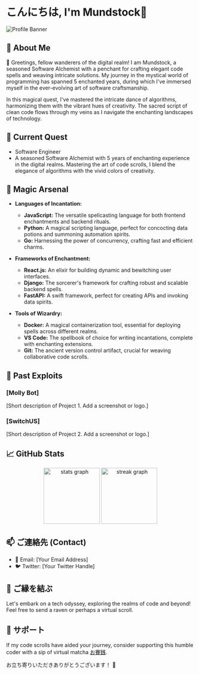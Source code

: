 # こんにちは, I'm Mundstock👋

![Profile Banner](https://media.discordapp.net/attachments/1204830926434078750/1205002022907289654/mundstock_a_fluffy_cat_dressed_as_a_wizard_with_a_hat_wearing_g_fb05ab34-decd-4124-adc7-f54826e38184.png?ex=65d6c896&is=65c45396&hm=8ea925baa1e74bbba7fb4b31668432aca506b84f606f3a1769c0e0bd1ca570f5&=&format=webp&quality=lossless&width=1200&height=403)

## 🗻 About Me

🌸 Greetings, fellow wanderers of the digital realm! I am Mundstock, a seasoned Software Alchemist with a penchant for crafting elegant code spells and weaving intricate solutions. My journey in the mystical world of programming has spanned 5 enchanted years, during which I've immersed myself in the ever-evolving art of software craftsmanship.

In this magical quest, I've mastered the intricate dance of algorithms, harmonizing them with the vibrant hues of creativity. The sacred script of clean code flows through my veins as I navigate the enchanting landscapes of technology.


## 💼 Current Quest

- Software Engineer
- A seasoned Software Alchemist with 5 years of enchanting experience in the digital realms. Mastering the art of code scrolls, I blend the elegance of algorithms with the vivid colors of creativity.

## 🔧 Magic Arsenal

- **Languages of Incantation:**
  - **JavaScript:** The versatile spellcasting language for both frontend enchantments and backend rituals.
  - **Python:** A magical scripting language, perfect for concocting data potions and summoning automation spirits.
  - **Go:** Harnessing the power of concurrency, crafting fast and efficient charms.

- **Frameworks of Enchantment:**
  - **React.js:** An elixir for building dynamic and bewitching user interfaces.
  - **Django:** The sorcerer's framework for crafting robust and scalable backend spells.
  - **FastAPI:** A swift framework, perfect for creating APIs and invoking data spirits.

- **Tools of Wizardry:**
  - **Docker:** A magical containerization tool, essential for deploying spells across different realms.
  - **VS Code:** The spellbook of choice for writing incantations, complete with enchanting extensions.
  - **Git:** The ancient version control artifact, crucial for weaving collaborative code scrolls.

## 🚀 Past Exploits

### [Molly Bot]

[Short description of Project 1. Add a screenshot or logo.]

### [SwitchUS]

[Short description of Project 2. Add a screenshot or logo.]

## 📈 GitHub Stats

<div align="center">
  <img src="https://github-readme-stats.vercel.app/api?username=mundstockGG&hide_title=false&hide_rank=false&show_icons=true&include_all_commits=true&count_private=true&disable_animations=false&theme=rose_pine&locale=en&hide_border=true&order=1" height="150" alt="stats graph"  />
  <img src="https://streak-stats.demolab.com?user=mundstockGG&locale=en&mode=daily&theme=rose_pine&hide_border=true&border_radius=5&order=3" height="150" alt="streak graph"  />
</div>

## 📫 ご連絡先 (Contact)

- 📧 Email: [Your Email Address]
- 🐦 Twitter: [Your Twitter Handle]

## 🤝 ご縁を結ぶ

Let's embark on a tech odyssey, exploring the realms of code and beyond! Feel free to send a raven or perhaps a virtual scroll.

## 🙏 サポート

If my code scrolls have aided your journey, consider supporting this humble coder with a sip of virtual matcha [お賽銭](#).

お立ち寄りいただきありがとうございます！ 🌟
